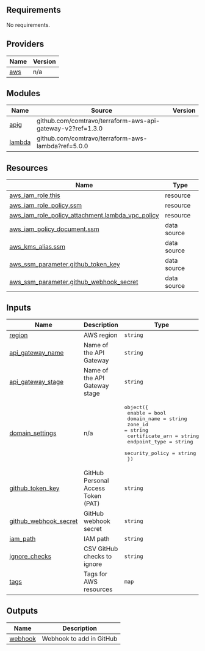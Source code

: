 ## Requirements

No requirements.

## Providers

| Name | Version |
|------|---------|
| <a name="provider_aws"></a> [aws](#provider\_aws) | n/a |

## Modules

| Name | Source | Version |
|------|--------|---------|
| <a name="module_apig"></a> [apig](#module\_apig) | github.com/comtravo/terraform-aws-api-gateway-v2?ref=1.3.0 |  |
| <a name="module_lambda"></a> [lambda](#module\_lambda) | github.com/comtravo/terraform-aws-lambda?ref=5.0.0 |  |

## Resources

| Name | Type |
|------|------|
| [aws_iam_role.this](https://registry.terraform.io/providers/hashicorp/aws/latest/docs/resources/iam_role) | resource |
| [aws_iam_role_policy.ssm](https://registry.terraform.io/providers/hashicorp/aws/latest/docs/resources/iam_role_policy) | resource |
| [aws_iam_role_policy_attachment.lambda_vpc_policy](https://registry.terraform.io/providers/hashicorp/aws/latest/docs/resources/iam_role_policy_attachment) | resource |
| [aws_iam_policy_document.ssm](https://registry.terraform.io/providers/hashicorp/aws/latest/docs/data-sources/iam_policy_document) | data source |
| [aws_kms_alias.ssm](https://registry.terraform.io/providers/hashicorp/aws/latest/docs/data-sources/kms_alias) | data source |
| [aws_ssm_parameter.github_token_key](https://registry.terraform.io/providers/hashicorp/aws/latest/docs/data-sources/ssm_parameter) | data source |
| [aws_ssm_parameter.github_webhook_secret](https://registry.terraform.io/providers/hashicorp/aws/latest/docs/data-sources/ssm_parameter) | data source |

## Inputs

| Name | Description | Type | Default | Required |
|------|-------------|------|---------|:--------:|
| <a name="input_region"></a> [region](#input\_region) | AWS region | `string` | n/a | yes |
| <a name="input_api_gateway_name"></a> [api\_gateway\_name](#input\_api\_gateway\_name) | Name of the API Gateway | `string` | `"all-checks-passed"` | no |
| <a name="input_api_gateway_stage"></a> [api\_gateway\_stage](#input\_api\_gateway\_stage) | Name of the API Gateway stage | `string` | `"prod"` | no |
| <a name="input_domain_settings"></a> [domain\_settings](#input\_domain\_settings) | n/a | <pre>object({<br>    enable          = bool<br>    domain_name     = string<br>    zone_id         = string<br>    certificate_arn = string<br>    endpoint_type   = string<br>    security_policy = string<br>  })</pre> | <pre>{<br>  "certificate_arn": "",<br>  "domain_name": "",<br>  "enable": false,<br>  "endpoint_type": "",<br>  "security_policy": "",<br>  "zone_id": ""<br>}</pre> | no |
| <a name="input_github_token_key"></a> [github\_token\_key](#input\_github\_token\_key) | GitHub Personal Access Token (PAT) | `string` | `"/infrastructure/github/pat"` | no |
| <a name="input_github_webhook_secret"></a> [github\_webhook\_secret](#input\_github\_webhook\_secret) | GitHub webhook secret | `string` | `"/infrastructure/github/all-checks-passed/webhook-secret"` | no |
| <a name="input_iam_path"></a> [iam\_path](#input\_iam\_path) | IAM path | `string` | `"/"` | no |
| <a name="input_ignore_checks"></a> [ignore\_checks](#input\_ignore\_checks) | CSV GitHub checks to ignore | `string` | `""` | no |
| <a name="input_tags"></a> [tags](#input\_tags) | Tags for AWS resources | `map` | `{}` | no |

## Outputs

| Name | Description |
|------|-------------|
| <a name="output_webhook"></a> [webhook](#output\_webhook) | Webhook to add in GitHub |
